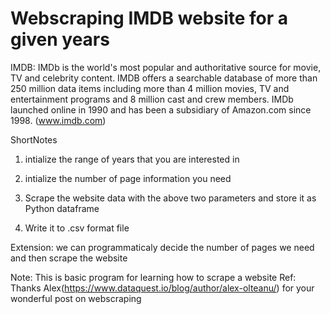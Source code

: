 # Webscraping IMDB website for a given years

IMDB:
IMDb is the world's most popular and authoritative source for movie, TV and celebrity content. 
IMDB offers a searchable database of more than 250 million data items including more than 4 million movies, TV and entertainment programs and 
8 million cast and crew members. IMDb launched online in 1990 and has been a subsidiary of Amazon.com since 1998. (www.imdb.com)

ShortNotes
1. intialize the range of years that you are interested in

2. intialize the number of page information you need 

3. Scrape the website data with the above two parameters and store it as Python dataframe

4. Write it to .csv format file


Extension: we can programmaticaly decide the number of pages we need and then scrape the website

Note: This is basic program for learning how to scrape a website
Ref: Thanks Alex(https://www.dataquest.io/blog/author/alex-olteanu/) for your wonderful post on webscraping
